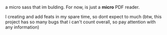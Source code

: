 a micro sass that im bulding. For now, is just a **micro** PDF reader.

I creating and add feats in my spare time, so dont expect to much (btw, this project has so many bugs that i can't count overall, so pay attention with any information)
